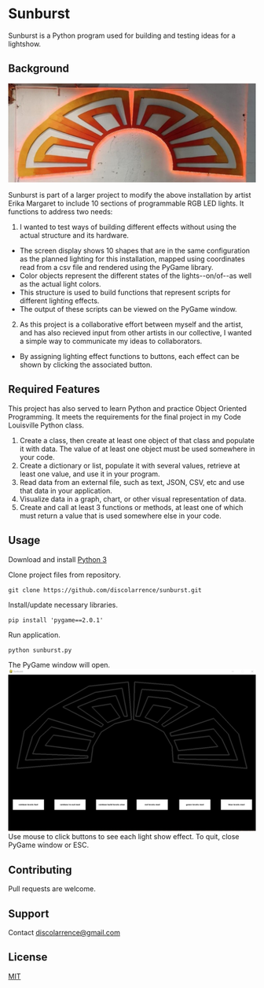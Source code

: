 # Sunburst

Sunburst is a Python program used for building and testing ideas for a lightshow.

## Background
![Studio 54 Sunburst](/sunburst7.jpg "Studio 54 Sunburst by Erika Margaret")

Sunburst is part of a larger project to modify the above installation by artist Erika Margaret to include 10 sections of programmable RGB LED lights. It functions to address two needs:

1. I wanted to test ways of building different effects without using the actual structure and its hardware. 
- The screen display shows 10 shapes that are in the same configuration as the planned lighting for this installation, mapped using coordinates read from a csv file and rendered using the PyGame library.
- Color objects represent the different states of the lights--on/of--as well as the actual light colors.
- This structure is used to build functions that represent scripts for different lighting effects.
- The output of these scripts can be viewed on the PyGame window.

2. As this project is a collaborative effort between myself and the artist, and has also recieved input from other artists in our collective, I wanted a simple way to communicate my ideas to collaborators. 
- By assigning lighting effect functions to buttons, each effect can be shown by clicking the associated button.

## Required Features
This project has also served to learn Python and practice Object Oriented Programming. It meets the requirements for the final project in my Code Louisville Python class.

1. Create a class, then create at least one object of that class and populate it with data. The value of at least one object must be used somewhere in your code.
2. Create a dictionary or list, populate it with several values, retrieve at least one value, and use it in your program.
3. Read data from an external file, such as text, JSON, CSV, etc and use that data in your application.
4. Visualize data in a graph, chart, or other visual representation of data.
5. Create and call at least 3 functions or methods, at least one of which must return a value that is used somewhere else in your code. 

## Usage

Download and install [Python 3](https://www.python.org/downloads/)

Clone project files from repository.
```
git clone https://github.com/discolarrence/sunburst.git
```
Install/update necessary libraries.
```
pip install 'pygame==2.0.1'
```
Run application.
```
python sunburst.py
```
The PyGame window will open.
![PyGame window](/pygame_window.png "Sunburst in PyGame Window")
Use mouse to click buttons to see each light show effect. To quit, close PyGame window or ESC.

## Contributing
Pull requests are welcome.

## Support
Contact <discolarrence@gmail.com>

## License
[MIT](https://choosealicense.com/licenses/mit/)